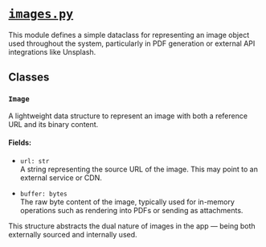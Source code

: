 # [`images.py`](../../src/data_types/images.py)

This module defines a simple dataclass for representing an image object used throughout the system, particularly in PDF generation or external API integrations like Unsplash.

## Classes

### `Image`
A lightweight data structure to represent an image with both a reference URL and its binary content.

#### Fields:
- `url: str`  
  A string representing the source URL of the image. This may point to an external service or CDN.

- `buffer: bytes`  
  The raw byte content of the image, typically used for in-memory operations such as rendering into PDFs or sending as attachments.

This structure abstracts the dual nature of images in the app — being both externally sourced and internally used.
